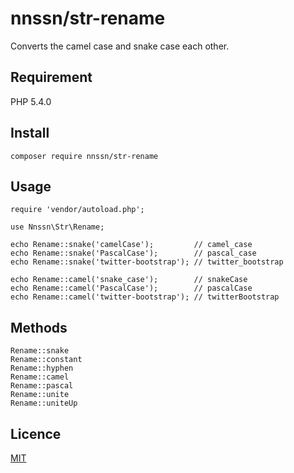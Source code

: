 nnssn/str-rename
====
Converts the camel case and snake case each other.

## Requirement

PHP 5.4.0

## Install

```
composer require nnssn/str-rename
```

## Usage

```
require 'vendor/autoload.php';  
  
use Nnssn\Str\Rename;  
  
echo Rename::snake('camelCase');         // camel_case  
echo Rename::snake('PascalCase');        // pascal_case  
echo Rename::snake('twitter-bootstrap'); // twitter_bootstrap  
  
echo Rename::camel('snake_case');        // snakeCase  
echo Rename::camel('PascalCase');        // pascalCase  
echo Rename::camel('twitter-bootstrap'); // twitterBootstrap  
```

## Methods

```
Rename::snake  
Rename::constant  
Rename::hyphen  
Rename::camel  
Rename::pascal  
Rename::unite  
Rename::uniteUp  
```

## Licence

[MIT](http://opensource.org/licenses/mit-license.php)

